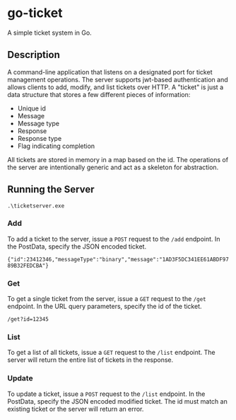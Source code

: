 # go-ticket
A simple ticket system in Go.

## Description
A command-line application that listens on a designated port for ticket management operations. The server supports jwt-based authentication and allows clients to add, modify, and list tickets over HTTP. A "ticket" is just a data structure that stores a few different pieces of information:

- Unique id
- Message
- Message type
- Response
- Response type
- Flag indicating completion

All tickets are stored in memory in a map based on the id. The operations of the server are intentionally generic and act as a skeleton for abstraction. 

## Running the Server

`.\ticketserver.exe`

### Add

To add a ticket to the server, issue a `POST` request to the `/add` endpoint. In the PostData, specify the JSON encoded ticket.

`{"id":23412346,"messageType":"binary","message":"1AD3F5DC341EE61ABDF9789B32FEDCBA"}`

### Get

To get a single ticket from the server, issue a `GET` request to the `/get` endpoint. In the URL query parameters, specify the id of the ticket.

`/get?id=12345`

### List

To get a list of all tickets, issue a `GET` request to the `/list` endpoint. The server will return the entire list of tickets in the response.

### Update

To update a ticket, issue a `POST` request to the `/list` endpoint. In the PostData, specify the JSON encoded modified ticket. The id must match an existing ticket or the server will return an error.
